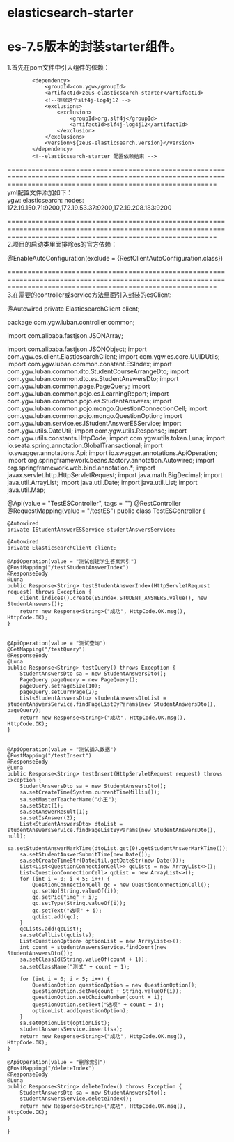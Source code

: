 # elasticsearch-starter
es-7.5版本的封装starter组件。
================================================================================================================================================================    
1.首先在pom文件中引入组件的依赖：

<!--elasticsearch-starter 配置依赖开始 -->
			<dependency>
				<groupId>com.ygw</groupId>
				<artifactId>zeus-elasticsearch-starter</artifactId>
				<!--排除这个slf4j-log4j12 -->
				<exclusions>
					<exclusion>
						<groupId>org.slf4j</groupId>
						<artifactId>slf4j-log4j12</artifactId>
					</exclusion>
				</exclusions>
				<version>${zeus-elasticsearch.version}</version>
			</dependency>
			<!--elasticsearch-starter 配置依赖结束 -->
			
================================================================================================================================================================    	
yml配置文件添加如下：  
ygw:
  elasticsearch:
    nodes: 172.19.150.71:9200,172.19.53.37:9200,172.19.208.183:9200
      
================================================================================================================================================================    
2.项目的启动类里面排除es的官方依赖：

@EnableAutoConfiguration(exclude = {RestClientAutoConfiguration.class})

================================================================================================================================================================    
3.在需要的controller或service方法里面引入封装的esClient:

 @Autowired
 private ElasticsearchClient client;
 
 package com.ygw.luban.controller.common;

import com.alibaba.fastjson.JSONArray;

import com.alibaba.fastjson.JSONObject;
import com.ygw.es.client.ElasticsearchClient;
import com.ygw.es.core.UUIDUtils;
import com.ygw.luban.common.constant.ESIndex;
import com.ygw.luban.common.dto.StudentCourseArrangeDto;
import com.ygw.luban.common.dto.es.StudentAnswersDto;
import com.ygw.luban.common.page.PageQuery;
import com.ygw.luban.common.pojo.es.LearningReport;
import com.ygw.luban.common.pojo.es.StudentAnswers;
import com.ygw.luban.common.pojo.mongo.QuestionConnectionCell;
import com.ygw.luban.common.pojo.mongo.QuestionOption;
import com.ygw.luban.service.es.IStudentAnswerESService;
import com.ygw.utils.DateUtil;
import com.ygw.utils.Response;
import com.ygw.utils.constants.HttpCode;
import com.ygw.utils.token.Luna;
import io.seata.spring.annotation.GlobalTransactional;
import io.swagger.annotations.Api;
import io.swagger.annotations.ApiOperation;
import org.springframework.beans.factory.annotation.Autowired;
import org.springframework.web.bind.annotation.*;
import javax.servlet.http.HttpServletRequest;
import java.math.BigDecimal;
import java.util.ArrayList;
import java.util.Date;
import java.util.List;
import java.util.Map;

@Api(value = "TestESController", tags = "")
@RestController
@RequestMapping(value = "/testES")
public class TestESController {

    @Autowired
    private IStudentAnswerESService studentAnswersService;

    @Autowired
    private ElasticsearchClient client;
 
    @ApiOperation(value = "测试创建学生答案索引")
    @PostMapping("/testStudentAnswerIndex")
    @ResponseBody
    @Luna
    public Response<String> testStudentAnswerIndex(HttpServletRequest request) throws Exception {
        client.indices().create(ESIndex.STUDENT_ANSWERS.value(), new StudentAnswers());
        return new Response<String>("成功", HttpCode.OK.msg(), HttpCode.OK);
    }
    
    
    @ApiOperation(value = "测试查询")
    @GetMapping("/testQuery")
    @ResponseBody
    @Luna
    public Response<String> testQuery() throws Exception {
        StudentAnswersDto sa = new StudentAnswersDto();
        PageQuery pageQuery = new PageQuery();
        pageQuery.setPageSize(10);
        pageQuery.setCurrPage(2);
        List<StudentAnswersDto> studentAnswersDtoList = studentAnswersService.findPageListByParams(new StudentAnswersDto(), pageQuery);
        return new Response<String>("成功", HttpCode.OK.msg(), HttpCode.OK);
    }


    @ApiOperation(value = "测试插入数据")
    @PostMapping("/testInsert")
    @ResponseBody
    @Luna
    public Response<String> testInsert(HttpServletRequest request) throws Exception {
        StudentAnswersDto sa = new StudentAnswersDto();
        sa.setCreateTime(System.currentTimeMillis());
        sa.setMasterTeacherName("小王");
        sa.setStat(1);
        sa.setAnswerResult(1);
        sa.setIsAnswer(2);
        List<StudentAnswersDto> dtoList = studentAnswersService.findPageListByParams(new StudentAnswersDto(), null);
        sa.setStudentAnswerMarkTime(dtoList.get(0).getStudentAnswerMarkTime());
        sa.setStudentAnswerSubmitTime(new Date());
        sa.setCreateTimeStr(DateUtil.getDateStr(new Date()));
        List<List<QuestionConnectionCell>> qcLists = new ArrayList<>();
        List<QuestionConnectionCell> qcList = new ArrayList<>();
        for (int i = 0; i < 5; i++) {
            QuestionConnectionCell qc = new QuestionConnectionCell();
            qc.setNo(String.valueOf(i));
            qc.setPic("img" + i);
            qc.setType(String.valueOf(i));
            qc.setText("选项" + i);
            qcList.add(qc);
        }
        qcLists.add(qcList);
        sa.setCellList(qcLists);
        List<QuestionOption> optionList = new ArrayList<>();
        int count = studentAnswersService.findCount(new StudentAnswersDto());
        sa.setClassId(String.valueOf(count + 1));
        sa.setClassName("测试" + count + 1);

        for (int i = 0; i < 5; i++) {
            QuestionOption questionOption = new QuestionOption();
            questionOption.setNo(count + String.valueOf(i));
            questionOption.setChoiceNumber(count + i);
            questionOption.setText("选项" + count + i);
            optionList.add(questionOption);
        }
        sa.setOptionList(optionList);
        studentAnswersService.insert(sa);
        return new Response<String>("成功", HttpCode.OK.msg(), HttpCode.OK);
    }

    @ApiOperation(value = "删除索引")
    @PostMapping("/deleteIndex")
    @ResponseBody
    @Luna
    public Response<String> deleteIndex() throws Exception {
        StudentAnswersDto sa = new StudentAnswersDto();
        studentAnswersService.deleteIndex();
        return new Response<String>("成功", HttpCode.OK.msg(), HttpCode.OK);
    }

}
    
